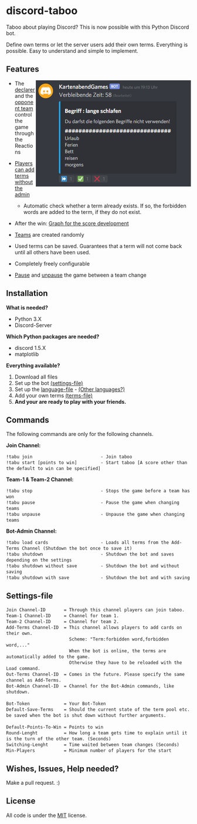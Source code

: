 # discord-taboo

Taboo about playing Discord?
This is now possible with this Python Discord bot.

Define own terms or let the server users add their own terms. Everything is possible. Easy to understand and simple to implement.

## Features

<img src="https://github.com/Frosch2010/discord-taboo/blob/main/Screenshots/explainer_react.png" height="290" width="423" align="right">

* The [declarer](https://github.com/Frosch2010/discord-taboo/blob/main/Screenshots/explainer_react.png) and the [opponent team](https://github.com/Frosch2010/discord-taboo/blob/main/Screenshots/team_react.png) control the game through the Reactions

* [Players can add terms without the admin](https://github.com/Frosch2010/discord-taboo/blob/main/Screenshots/ADD-Terms.png)
  * Automatic check whether a term already exists. If so, the forbidden words are added to the term, if they do not exist.
  
* After the win: [Graph for the score development](https://github.com/Frosch2010/discord-taboo/blob/main/Screenshots/win_graph.png)
  
* [Teams](https://github.com/Frosch2010/discord-taboo/blob/main/Screenshots/start_message.png) are created randomly  

* Used terms can be saved. Guarantees that a term will not come back until all others have been used.

* Completely freely configurable

* [Pause](https://github.com/Frosch2010/discord-taboo/blob/main/Screenshots/PauseGame.png) and [unpause](https://github.com/Frosch2010/discord-taboo/blob/main/Screenshots/Waiting.png) the game between a team change


## Installation

**What is needed?**
* Python 3.X
* Discord-Server

**Which Python packages are needed?**
* discord 1.5.X
* matplotlib

**Everything available?**
1. Download all files
2. Set up the bot [(settings-file)](https://github.com/Frosch2010/discord-taboo/blob/main/tabu-settings.txt)
3. Set up the [language-file](https://github.com/Frosch2010/discord-taboo/blob/main/tabu-language.txt) - [(Other languages?)](https://github.com/Frosch2010/discord-taboo/tree/main/other-languages)
4. Add your own terms [(terms-file)](https://github.com/Frosch2010/discord-taboo/blob/main/tabu-terms.txt)
5. **And your are ready to play with your friends.**

## Commands


The following commands are only for the following channels.

**Join Channel:**
```
!tabu join                          - Join taboo
!tabu start [points to win]         - Start taboo [A score other than the default to win can be specified]
```

**Team-1 & Team-2 Channel:**
```
!tabu stop                          - Stops the game before a team has won
!tabu pause                         - Pause the game when changing teams
!tabu unpause                       - Unpause the game when changing teams
```

**Bot-Admin Channel:**
```
!tabu load cards                    - Loads all terms from the Add-Terms Channel (Shutdown the bot once to save it)
!tabu shutdown                      - Shutdown the bot and saves depending on the settings
!tabu shutdown without save         - Shutdown the bot and without saving
!tabu shutdown with save            - Shutdown the bot and with saving
```

## Settings-file

```
Join Channel-ID       = Through this channel players can join taboo.
Team-1 Channel-ID     = Channel for team 1.
Team-2 Channel-ID     = Channel for team 2.
Add-Terms Channel-ID  = This channel allows players to add cards on their own. 
                        Scheme: "Term:forbidden word,forbidden word,..."
                        When the bot is online, the terms are automatically added to the game.
                        Otherwise they have to be reloaded with the Load command.
Out-Terms Channel-ID  = Comes in the future. Please specify the same channel as Add-Terms.
Bot-Admin Channel-ID  = Channel for the Bot-Admin commands, like shutdown.

Bot-Token             = Your Bot-Token
Default-Save-Terms    = Should the current state of the term pool etc. be saved when the bot is shut down without further arguments.

Default-Points-To-Win = Points to win
Round-Lenght          = How long a team gets time to explain until it is the turn of the other team. (Seconds)
Switching-Lenght      = Time waited between team changes (Seconds)
Min-Players           = Minimum number of players for the start
```

## Wishes, Issues, Help needed?
Make a pull request. :)


## License
All code is under the [MIT](https://choosealicense.com/licenses/mit/) license.
